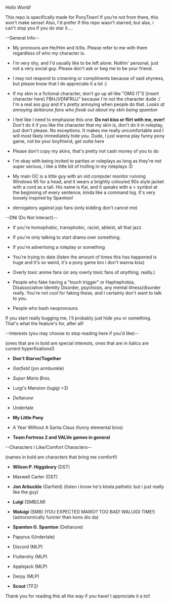 *Hello World!*

This repo is specifically made for PonyTown! If you're not from there, this won't make sense! Also, I'd prefer if this repo wasn't starred, but alas, i can't stop you if you do star it....


--General Info--

- My pronouns are He/Him and It/Its. Please refer to me with them regardless of who my character is.

- I'm very shy, and I'd usually like to be left alone. Nothin' personal, just not a very social guy. Please don't ask or beg me to be your friend.

- I may not respond to crowning or compliments because of said shyness, but please know that I do appreciate it a lot :)

- If my skin is a fictional character, don't go up all like "OMG IT'S [insert character here] FBHJVDNFRUJ" because I'm not the character dude :/ I'm a real ass guy and it's pretty annoying when people do that. *Looks at annoying deltarune fans who freak out about my skin being spamton*

- I feel like I need to emphasise this one: **Do not kiss or flirt with me, ever!** Don't do it if you like the character that my skin is, don't do it in roleplay, just don't please. No exceptions. It makes me really uncomfortable and I will most likely immediately hide you. Dude, I just wanna play funny pony game, not be your boyfriend, get outta here

- Please don't copy my skins, that's pretty not cash money of you to do

- I'm okay with being invited to parties or roleplays as long as they're not super serious, i like a little bit of trolling in my roleplays :D

- My main OC is a little guy with an old computer monitor running Windows 95 for a head, and it wears a brightly coloured 90s style jacket with a cord as a tail. His name is Kai, and it speaks with a > symbol at the beginning of every sentence, kinda like a command log. It's very loosely inspired by Spamton!

- derrogatory against jojo fans (only kidding don't cancel me)


--DNI (Do Not Interact)--

- If you're homophobic, transphobic, racist, ableist, all that jazz.

- If you're only talking to start drama over something.

- If you're advertising a roleplay or something

- You're trying to date (listen the amount of times this has happened is huge and it's so weird, it's a pony game bro i don't wanna kiss)

- Overly toxic anime fans (or any overly toxic fans of *anything,* really.)

- People who fake having a "touch trigger" or Haphephobia, Disassociative Identity Disorder, psychosis, any mental illness/disorder really. You're not cool for faking these, and I certainly don't want to talk to you.

- People who bash neopronouns


If you start really bugging me, I'll probably just hide you or something. That's what the feature's for, after all!


--Interests (you may choose to stop reading here if you'd like)--

(ones that are in bold are special interests, ones that are in italics are current hyperfixations!)

- **Don't Starve/Together**

- *Garfield* (jon armbunkle)

- *Super Mario Bros*.

- Luigi's Mansion (lugigi <3)

- *Deltarune*

- Undertale

- **My Little Pony**

- A Year Without A Santa Claus (funny elemental bros)

- **Team Fortress 2 and VALVe games in general**


--Characters I Like/Comfort Characters--

(names in bold are characters that bring me comfort!)

- **Wilson P. Higgsbury** (DST)

- Maxwell Carter (DST)

- **Jon Arbuckle** (Garfield) (listen i know he's kinda pathetic but i just really like the guy)

- **Luigi** (SMB/LM)

- **Waluigi** (SMB) (YOU EXPECTED MARIO? TOO BAD! WALUIGI TIME!) (astronomically funnier than kono dio da)

- **Spamton G. Spamton** (Deltarune)

- Papyrus (Undertale)

- Discord (MLP)

- Fluttershy (MLP)

- Applejack (MLP)

- Derpy (MLP)

- **Scout** (TF2)


Thank you for reading this all the way if you have! I appreciate it a lot!
